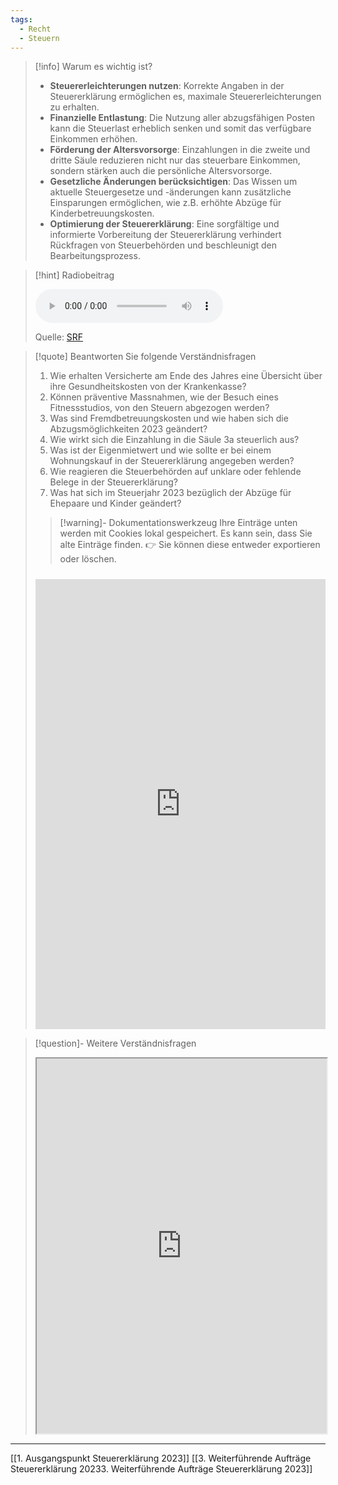 ```yaml
---
tags:
  - Recht
  - Steuern
---
```

>[!info] Warum es wichtig ist?
>- **Steuererleichterungen nutzen**: Korrekte Angaben in der Steuererklärung ermöglichen es, maximale Steuererleichterungen zu erhalten.
>- **Finanzielle Entlastung**: Die Nutzung aller abzugsfähigen Posten kann die Steuerlast erheblich senken und somit das verfügbare Einkommen erhöhen.
>- **Förderung der Altersvorsorge**: Einzahlungen in die zweite und dritte Säule reduzieren nicht nur das steuerbare Einkommen, sondern stärken auch die persönliche Altersvorsorge.
>- **Gesetzliche Änderungen berücksichtigen**: Das Wissen um aktuelle Steuergesetze und -änderungen kann zusätzliche Einsparungen ermöglichen, wie z.B. erhöhte Abzüge für Kinderbetreuungskosten.
>- **Optimierung der Steuererklärung**: Eine sorgfältige und informierte Vorbereitung der Steuererklärung verhindert Rückfragen von Steuerbehörden und beschleunigt den Bearbeitungsprozess.

>[!hint] Radiobeitrag
>
><audio controls><source src="https://download-media.srf.ch/world/audio/Espresso-radio/2024/03/steuergespraech-espresso-1.MP3"></audio>
>
>Quelle: [SRF](https://www.srf.ch/sendungen/kassensturz-espresso/rechtsfragen/kaufrecht/occasionsauto-muendlicher-vertrag-kann-ich-jetzt-noch-zuruecktreten)

>[!quote] Beantworten Sie folgende Verständnisfragen
>1. Wie erhalten Versicherte am Ende des Jahres eine Übersicht über ihre Gesundheitskosten von der Krankenkasse?
>2. Können präventive Massnahmen, wie der Besuch eines Fitnessstudios, von den Steuern abgezogen werden?
>3. Was sind Fremdbetreuungskosten und wie haben sich die Abzugsmöglichkeiten 2023 geändert?
>4. Wie wirkt sich die Einzahlung in die Säule 3a steuerlich aus?
>5. Was ist der Eigenmietwert und wie sollte er bei einem Wohnungskauf in der Steuererklärung angegeben werden?
>6. Wie reagieren die Steuerbehörden auf unklare oder fehlende Belege in der Steuererklärung?
>7. Was hat sich im Steuerjahr 2023 bezüglich der Abzüge für Ehepaare und Kinder geändert?
>
>>[!warning]- Dokumentationswerkzeug 
>Ihre Einträge unten werden mit Cookies lokal gespeichert. Es kann sein, dass Sie alte Einträge finden. 
>👉 Sie können diese entweder exportieren oder löschen.
>#####
><iframe src="https://app.Lumi.education/api/v1/run/dw_E7K/embed" width="100%" height="720" frameborder="0" allowfullscreen="allowfullscreen" allow="geolocation *; microphone *; camera *; midi *; encrypted-media *"></iframe>

>[!question]- Weitere Verständnisfragen
><iframe width="100%" height="600" src="https://app.Lumi.education/run/enFt7A" allowfullscreen allow="geolocation *; autoplay; encrypted-media"></iframe>

---
[[1. Ausgangspunkt Steuererklärung 2023]]
[[3. Weiterführende Aufträge Steuererklärung 20233. Weiterführende Aufträge Steuererklärung 2023]]
